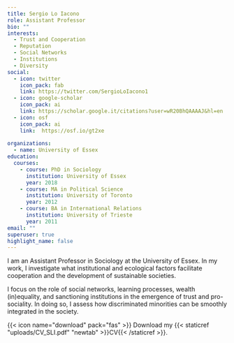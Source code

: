 ```yaml
---
title: Sergio Lo Iacono
role: Assistant Professor
bio: ""
interests:
  - Trust and Cooperation
  - Reputation
  - Social Networks
  - Institutions
  - Diversity
social:
  - icon: twitter
    icon_pack: fab
    link: https://twitter.com/SergioLoIacono1
  - icon: google-scholar
    icon_pack: ai
    link: https://scholar.google.it/citations?user=wR20BhQAAAAJ&hl=en
  - icon: osf
    icon_pack: ai
    link:  https://osf.io/gt2xe
   
organizations:
  - name: University of Essex
education:
  courses:
    - course: PhD in Sociology
      institution: University of Essex
      year: 2018
    - course: MA in Political Science
      institution: University of Toronto
      year: 2012
    - course: BA in International Relations
      institution: University of Trieste
      year: 2011
email: ""
superuser: true
highlight_name: false
---
```

  <p> 
I am an Assistant Professor in Sociology at the University of Essex. In my work, I investigate what institutional and ecological factors facilitate cooperation and the development of sustainable societies.
  </p>
  <p> 
I focus on the role of social networks, learning processes, wealth (in)equality, and sanctioning institutions in the emergence of trust and pro-sociality. In doing so, I assess how discriminated minorities can be smoothly integrated in the society. 
  </p>

{{< icon name="download" pack="fas" >}} Download my {{< staticref "uploads/CV_SLI.pdf" "newtab" >}}CV{{< /staticref >}}.
